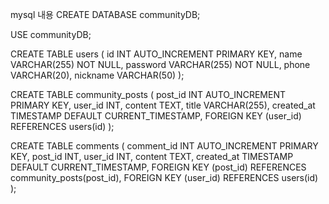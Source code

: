 mysql 내용
CREATE DATABASE communityDB;

USE communityDB;

CREATE TABLE users (
    id INT AUTO_INCREMENT PRIMARY KEY,
    name VARCHAR(255) NOT NULL,
    password VARCHAR(255) NOT NULL,
    phone VARCHAR(20),
    nickname VARCHAR(50)
);

CREATE TABLE community_posts (
    post_id INT AUTO_INCREMENT PRIMARY KEY,
    user_id INT,
    content TEXT,
    title VARCHAR(255),
    created_at TIMESTAMP DEFAULT CURRENT_TIMESTAMP,
    FOREIGN KEY (user_id) REFERENCES users(id)
);

CREATE TABLE comments (
    comment_id INT AUTO_INCREMENT PRIMARY KEY,
    post_id INT,
    user_id INT,
    content TEXT,
    created_at TIMESTAMP DEFAULT CURRENT_TIMESTAMP,
    FOREIGN KEY (post_id) REFERENCES community_posts(post_id),
    FOREIGN KEY (user_id) REFERENCES users(id)
);
